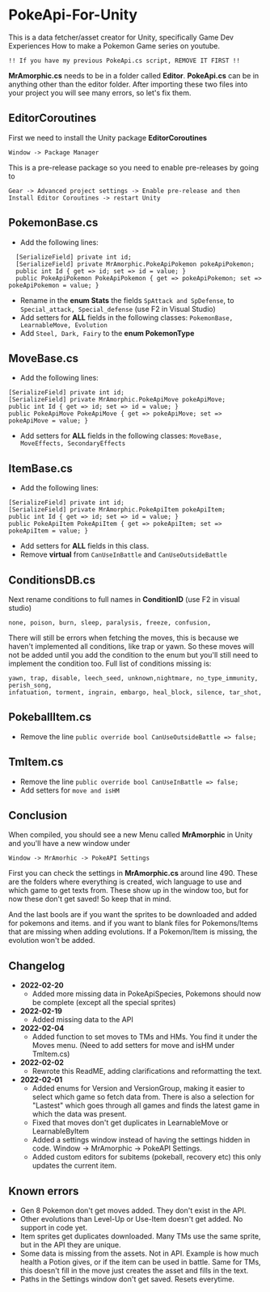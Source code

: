# PokeApi-For-Unity

This is a data fetcher/asset creator for Unity, specifically Game Dev Experiences How to make a Pokemon Game series on youtube.

`!! If you have my previous PokeApi.cs script, REMOVE IT FIRST !!`

**MrAmorphic.cs** needs to be in a folder called **Editor**. **PokeApi.cs** can be in anything other than the editor folder.
After importing these two files into your project you will see many errors, so let's fix them.

## EditorCoroutines
First we need to install the Unity package **EditorCoroutines**

`Window -> Package Manager`

This is a pre-release package so you need to enable pre-releases by going to

`Gear -> Advanced project settings -> Enable pre-release and then
Install Editor Coroutines -> restart Unity`

## PokemonBase.cs
- Add the following lines:
```
  [SerializeField] private int id;
  [SerializeField] private MrAmorphic.PokeApiPokemon pokeApiPokemon;
  public int Id { get => id; set => id = value; }
  public PokeApiPokemon PokeApiPokemon { get => pokeApiPokemon; set => pokeApiPokemon = value; }
```
- Rename in the **enum Stats** the fields `SpAttack and SpDefense`, to `Special_attack, Special_defense` (use F2 in Visual Studio)
- Add setters for **ALL** fields in the following classes:
  `PokemonBase, LearnableMove, Evolution`
- Add `Steel, Dark, Fairy` to the **enum PokemonType**


## MoveBase.cs
- Add the following lines:
```
[SerializeField] private int id;
[SerializeField] private MrAmorphic.PokeApiMove pokeApiMove; 
public int Id { get => id; set => id = value; }
public PokeApiMove PokeApiMove { get => pokeApiMove; set => pokeApiMove = value; }
```
- Add setters for **ALL** fields in the following classes:
`MoveBase,  MoveEffects, SecondaryEffects`

## ItemBase.cs
- Add the following lines:
```
[SerializeField] private int id;
[SerializeField] private MrAmorphic.PokeApiItem pokeApiItem;
public int Id { get => id; set => id = value; }
public PokeApiItem PokeApiItem { get => pokeApiItem; set => pokeApiItem = value; }
```
- Add setters for **ALL** fields in this class.
- Remove **virtual** from `CanUseInBattle` and `CanUseOutsideBattle`

## ConditionsDB.cs
Next rename conditions to full names in **ConditionID** (use F2 in visual studio)
  
  `none, poison, burn, sleep, paralysis, freeze, confusion,`
  
There will still be errors when fetching the moves, this is because we haven't implemented all conditions, like trap or yawn.
So these moves will not be added until you add the condition to the enum but you'll still need to implement the condition too.
Full list of conditions missing is:
```
yawn, trap, disable, leech_seed, unknown,nightmare, no_type_immunity, perish_song,
infatuation, torment, ingrain, embargo, heal_block, silence, tar_shot,
```

## PokeballItem.cs
- Remove the line
`public override bool CanUseOutsideBattle => false;`
  
## TmItem.cs
- Remove the line
  `public override bool CanUseInBattle => false;`
- Add setters for `move and isHM`
  
## Conclusion 
When compiled, you should see a new Menu called **MrAmorphic** in Unity and you'll have a new window under

`Window -> MrAmorhic -> PokeAPI Settings`

First you can check the settings in **MrAmorphic.cs** around line 490.
These are the folders where everything is created, wich language to use and which game to get texts from.
These show up in the window too, but for now these don't get saved! So keep that in mind.

And the last bools are if you want the sprites to be downloaded and added for pokemons and items.
and if you want to blank files for Pokemons/Items that are missing when adding evolutions.
If a Pokemon/Item is missing, the evolution won't be added.

## Changelog
- **2022-02-20**
  - Added more missing data in PokeApiSpecies, Pokemons should now be complete (except all the special sprites)
- **2022-02-19**
  - Added missing data to the API
- **2022-02-04**
  - Added function to set moves to TMs and HMs. You find it under the Moves menu. (Need to add setters for move and isHM under TmItem.cs)
- **2022-02-02**
  - Rewrote this ReadME, adding clarifications and reformatting the text.
- **2022-02-01**
  - Added enums for Version and VersionGroup, making it easier to select which game so fetch data from. There is also a selection for "Lastest" which goes through all games and finds the latest game in which the data was present.
  - Fixed that moves don't get duplicates in LearnableMove or LearnableByItem
  - Added a settings window instead of having the settings hidden in code. Window -> MrAmorphic -> PokeAPI Settings.
  - Added custom editors for subitems (pokeball, recovery etc) this only updates the current item.
  
## Known errors
- Gen 8 Pokemon don't get moves added. They don't exist in the API.
- Other evolutions than Level-Up or Use-Item doesn't get added. No support in code yet.
- Item sprites get duplicates downloaded. Many TMs use the same sprite, but in the API they are unique.
- Some data is missing from the assets. Not in API. Example is how much health a Potion gives, or if the item can be used in battle. Same for TMs, this doesn't fill in the move just creates the asset and fills in the text.
- Paths in the Settings window don't get saved. Resets everytime.
    

